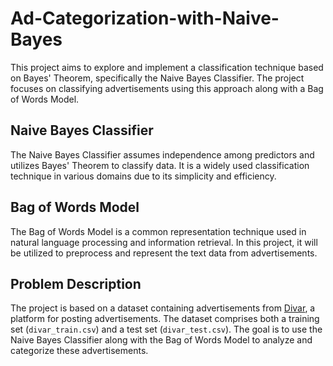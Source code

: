 # Ad-Categorization-with-Naive-Bayes

This project aims to explore and implement a classification technique based on Bayes' Theorem, specifically the Naive Bayes Classifier. The project focuses on classifying advertisements using this approach along with a Bag of Words Model.

## Naive Bayes Classifier

The Naive Bayes Classifier assumes independence among predictors and utilizes Bayes' Theorem to classify data. It is a widely used classification technique in various domains due to its simplicity and efficiency.

## Bag of Words Model

The Bag of Words Model is a common representation technique used in natural language processing and information retrieval. In this project, it will be utilized to preprocess and represent the text data from advertisements.

## Problem Description

The project is based on a dataset containing advertisements from [Divar](https://divar.ir/s/tehran), a platform for posting advertisements. The dataset comprises both a training set (`divar_train.csv`) and a test set (`divar_test.csv`). The goal is to use the Naive Bayes Classifier along with the Bag of Words Model to analyze and categorize these advertisements.
